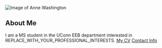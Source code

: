 ![Image of Anne Washington](images/headshot.png
"professional")
## About Me
I am a MS student in the UConn EEB department
interested in REPLACE_WITH_YOUR_PROFESSIONAL_INTERESTS.
[My CV](PDFs/cv.pdf)
[Contact Info](contact-info.html)
